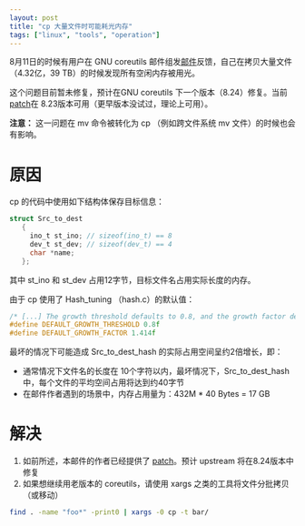 ```yaml
---
layout: post
title: "cp 大量文件时可能耗光内存"
tags: ["linux", "tools", "operation"]
---
```


8月11日的时候有用户在 GNU coreutils 邮件组发[邮件][origin_mail]反馈，自己在拷贝大量文件（4.32亿，39 TB）的时候发现所有空闲内存被用光。

这个问题目前暂未修复，预计在GNU coreutils 下一个版本（8.24）修复。当前 [patch][patch]在 8.23版本可用（更早版本没试过，理论上可用）。

**注意：** 这一问题在 mv 命令被转化为 cp （例如跨文件系统 mv 文件）的时候也会有影响。

<!-- more -->
# 原因

cp 的代码中使用如下结构体保存目标信息：

```c
struct Src_to_dest
   {
     ino_t st_ino; // sizeof(ino_t) == 8
     dev_t st_dev; // sizeof(dev_t) == 4
     char *name;
   };
```

其中 st_ino 和 st_dev 占用12字节，目标文件名占用实际长度的内存。

由于 cp 使用了 Hash_tuning （hash.c）的默认值：

```c
/* [...] The growth threshold defaults to 0.8, and the growth factor defaults to 1.414, meaning that the table will have doubled its size every second time 80% of the buckets get used.  */
#define DEFAULT_GROWTH_THRESHOLD 0.8f
#define DEFAULT_GROWTH_FACTOR 1.414f
```

最坏的情况下可能造成 Src_to_dest_hash 的实际占用空间呈约2倍增长，即：

- 通常情况下文件名的长度在 10个字符以内，最坏情况下，Src_to_dest_hash 中，每个文件的平均空间占用将达到约40字节
- 在邮件作者遇到的场景中，内存占用量为：432M * 40 Bytes = 17 GB

# 解决

1. 如前所述，本邮件的作者已经提供了 [patch][patch]。预计 upstream 将在8.24版本中修复
2. 如果想继续用老版本的 coreutils，请使用 xargs 之类的工具将文件分批拷贝（或移动）

```bash
find . -name "foo*" -print0 | xargs -0 cp -t bar/
```

[origin_mail]:http://lists.gnu.org/archive/html/coreutils/2014-08/msg00012.html
[patch]: http://git.savannah.gnu.org/cgit/coreutils.git/commit/?id=65d8e6906ae8752358b4f96153f7a1c5ccec3789
